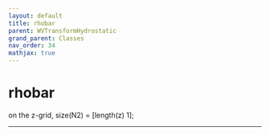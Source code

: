 ```yaml
---
layout: default
title: rhobar
parent: WVTransformHydrostatic
grand_parent: Classes
nav_order: 34
mathjax: true
---
```


#  rhobar

on the z-grid, size(N2) = [length(z) 1];


---

